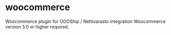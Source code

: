 # woocommerce
Woocommerce plugin for OGOShip / Nettivarasto integration
Woocommerce version 3.0 or higher required.
